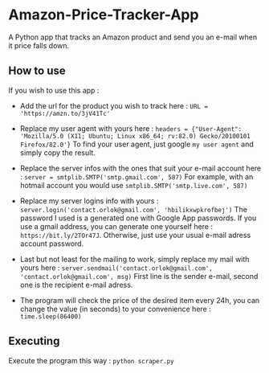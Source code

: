 # Amazon-Price-Tracker-App

A Python app that tracks an Amazon product and send you an e-mail when it price falls down.

## How to use

If you wish to use this app :
- Add the url for the product you wish to track here : `URL = 'https://amzn.to/3jV41Tc'`

- Replace my user agent with yours here : `headers = {"User-Agent": 'Mozilla/5.0 (X11; Ubuntu; Linux x86_64; rv:82.0) Gecko/20100101 Firefox/82.0'}`
To find your user agent, just google `my user agent` and simply copy the result.

- Replace the server infos with the ones that suit your e-mail account here : `server = smtplib.SMTP('smtp.gmail.com', 587)`
For example, with an hotmail account you would use `smtplib.SMTP('smtp.live.com', 587)`

- Replace my server logins info with yours : `server.login('contact.orlok@gmail.com', 'hbilikxwpkrofbej')`
The password I used is a generated one with Google App passwords. If you use a gmail address, you can generate one yourself here : `https://bit.ly/2TOr47J`. Otherwise, just use your usual e-mail adress account password.

- Last but not least for the mailing to work, simply replace my mail with yours here : `server.sendmail('contact.orlok@gmail.com', 'contact.orlok@gmail.com', msg)`
First line is the sender e-mail, second one is the recipient e-mail adress.

- The program will check the price of the desired item every 24h, you can change the value (in seconds) to your convenience here : `time.sleep(86400)`

## Executing

Execute the program this way : `python scraper.py`
